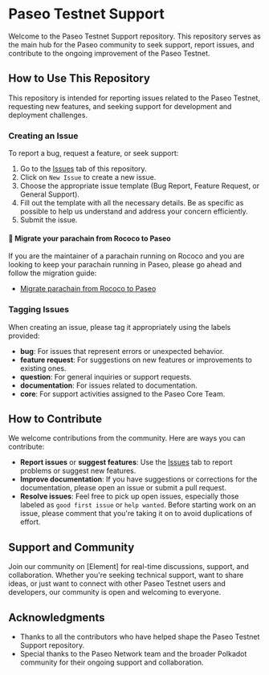 # Paseo Testnet Support

Welcome to the Paseo Testnet Support repository. This repository serves as the main hub for the Paseo community to seek support, report issues, and contribute to the ongoing improvement of the Paseo Testnet.

## How to Use This Repository

This repository is intended for reporting issues related to the Paseo Testnet, requesting new features, and seeking support for development and deployment challenges.

### Creating an Issue

To report a bug, request a feature, or seek support:

1. Go to the [Issues](https://github.com/paseo-network/support/issues) tab of this repository.
2. Click on `New Issue` to create a new issue.
3. Choose the appropriate issue template (Bug Report, Feature Request, or General Support).
4. Fill out the template with all the necessary details. Be as specific as possible to help us understand and address your concern efficiently.
5. Submit the issue.

#### 🧳 Migrate your parachain from Rococo to Paseo

If you are the maintainer of a parachain running on Rococo and you are looking 
to keep your parachain running in Paseo, please go ahead and follow the migration guide: 

- [Migrate parachain from Rococo to Paseo](docs/rococo_migration.md)

### Tagging Issues

When creating an issue, please tag it appropriately using the labels provided:

- **bug**: For issues that represent errors or unexpected behavior.
- **feature request**: For suggestions on new features or improvements to existing ones.
- **question**: For general inquiries or support requests.
- **documentation**: For issues related to documentation.
- **core**: For support activities assigned to the Paseo Core Team.

## How to Contribute

We welcome contributions from the community. Here are ways you can contribute:

- **Report issues** or **suggest features**: Use the [Issues](https://github.com/paseo-network/support/issues) tab to report problems or suggest new features.
- **Improve documentation**: If you have suggestions or corrections for the documentation, please open an issue or submit a pull request.
- **Resolve issues**: Feel free to pick up open issues, especially those labeled as `good first issue` or `help wanted`. Before starting work on an issue, please comment that you're taking it on to avoid duplications of effort.

## Support and Community

Join our community on [Element] for real-time discussions, support, and collaboration. Whether you're seeking technical support, want to share ideas, or just want to connect with other Paseo Testnet users and developers, our community is open and welcoming to everyone.

## Acknowledgments

- Thanks to all the contributors who have helped shape the Paseo Testnet Support repository.
- Special thanks to the Paseo Network team and the broader Polkadot community for their ongoing support and collaboration.

